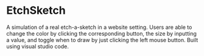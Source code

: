 # EtchSketch

A simulation of a real etch-a-sketch in a website setting. Users are able to change the color by clicking the corresponding button, the size by inputting a value, and toggle when to draw by just clicking the left mouse button. Built using visual studio code.
